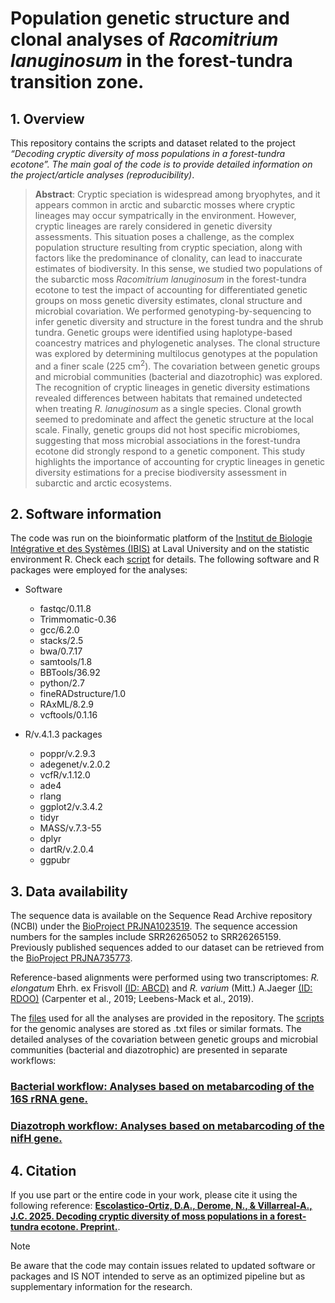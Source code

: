 
# Population genetic structure and clonal analyses of _Racomitrium lanuginosum_ in the forest-tundra transition zone.

## 1. Overview
This repository contains the scripts and dataset related to the project _“Decoding cryptic diversity of moss populations in a forest-tundra ecotone”. The main goal of the code is to provide detailed information on the project/article analyses (reproducibility)_.

> **Abstract**: Cryptic speciation is widespread among bryophytes, and it appears common in arctic and subarctic mosses where cryptic lineages may occur sympatrically in the environment. However, cryptic lineages are rarely considered in genetic diversity assessments. This situation poses a challenge, as the complex population structure resulting from cryptic speciation, along with factors like the predominance of clonality, can lead to inaccurate estimates of biodiversity. In this sense, we studied two populations of the subarctic moss _Racomitrium lanuginosum_ in the forest-tundra ecotone to test the impact of accounting for differentiated genetic groups on moss genetic diversity estimates, clonal structure and microbial covariation. We performed genotyping-by-sequencing to infer genetic diversity and structure in the forest tundra and the shrub tundra. Genetic groups were identified using haplotype-based coancestry matrices and phylogenetic analyses. The clonal structure was explored by determining multilocus genotypes at the population and a finer scale (225 cm<sup>2</sup>). The covariation between genetic groups and microbial communities (bacterial and diazotrophic) was explored. The recognition of cryptic lineages in genetic diversity estimations revealed differences between habitats that remained undetected when treating _R. lanuginosum_ as a single species. Clonal growth seemed to predominate and affect the genetic structure at the local scale. Finally, genetic groups did not host specific microbiomes, suggesting that moss microbial associations in the forest-tundra ecotone did strongly respond to a genetic component. This study highlights the importance of accounting for cryptic lineages in genetic diversity estimations for a precise biodiversity assessment in subarctic and arctic ecosystems.

## 2. Software information
The code was run on the bioinformatic platform of the [Institut de Biologie Intégrative et des Systèmes (IBIS)](https://www.ibis.ulaval.ca/en/services-2/bioinformatics/documentation-servers/computer-description/) at Laval University and on the statistic environment R. Check each [script](Scripts/) for details.
The following software and R packages were employed for the analyses:

* Software
  - fastqc/0.11.8
  - Trimmomatic-0.36
  - gcc/6.2.0
  - stacks/2.5
  - bwa/0.7.17 
  - samtools/1.8
  - BBTools/36.92
  - python/2.7 
  - fineRADstructure/1.0
  - RAxML/8.2.9
  - vcftools/0.1.16
 
* R/v.4.1.3 packages
    - poppr/v.2.9.3 
    - adegenet/v.2.0.2
    - vcfR/v.1.12.0 
    - ade4
    - rlang
    - ggplot2/v.3.4.2 
    - tidyr
    - MASS/v.7.3-55 
    - dplyr
    - dartR/v.2.0.4 
    - ggpubr


## 3. Data availability
The sequence data is available on the Sequence Read Archive repository (NCBI) under the [BioProject PRJNA1023519](https://www.ncbi.nlm.nih.gov/bioproject/?term=PRJNA1023519). The sequence accession numbers for the samples include SRR26265052 to SRR26265159. Previously published sequences added to our dataset can be retrieved from the [BioProject PRJNA735773](https://www.ncbi.nlm.nih.gov/bioproject/?term=PRJNA735773).

Reference-based alignments were performed using two transcriptomes: _R. elongatum_ Ehrh. ex Frisvoll [(ID: ABCD)](https://www.ncbi.nlm.nih.gov/biosample/SAMEA104170995/) and _R. varium_ (Mitt.) A.Jaeger [(ID: RDOO)](https://www.ncbi.nlm.nih.gov/biosample/?term=Racomitrium+varium) (Carpenter et al., 2019; Leebens-Mack et al., 2019).

The [files](Data/) used for all the analyses are provided in the repository. The [scripts](Scripts/) for the genomic analyses are stored as .txt files or similar formats. The detailed analyses of the covariation between genetic groups and microbial communities (bacterial and diazotrophic) are presented  in separate workflows:

### [Bacterial workflow: Analyses based on metabarcoding  of the 16S rRNA gene.](https://escolastico-ortizda.github.io/Cryptic_diversity_Bacteria/)
### [Diazotroph workflow: Analyses based on metabarcoding of the nifH gene.](https://escolastico-ortizda.github.io/Cryptic_diversity_Diazotroph/)

## 4. Citation
If you use part or the entire code in your work, please cite it using the following reference: **[Escolastico-Ortiz, D.A., Derome, N., & Villarreal-A., J.C. 2025. Decoding cryptic diversity of moss populations in a forest-tundra ecotone. Preprint.](https://doi.org/10.1101/2025.06.25.660410)**.

> [!NOTE]
Be aware that the code may contain issues related to updated software or packages and IS NOT intended to serve as an optimized pipeline but as supplementary information for the research.
